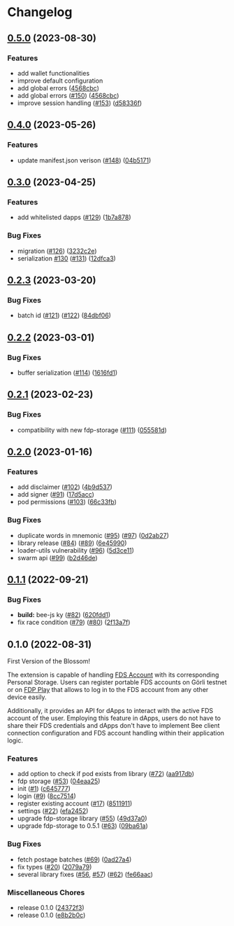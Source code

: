 # Changelog

## [0.5.0](https://github.com/fairDataSociety/blossom/compare/blossom-ext-v0.4.0...blossom-ext-v0.5.0) (2023-08-30)


### Features

* add wallet functionalities
* improve default configuration
* add global errors ([4568cbc](https://github.com/fairDataSociety/blossom/commit/4568cbcb20aa2b2c4aa72038640fdfc82fe230ed))
* add global errors ([#150](https://github.com/fairDataSociety/blossom/issues/150)) ([4568cbc](https://github.com/fairDataSociety/blossom/commit/4568cbcb20aa2b2c4aa72038640fdfc82fe230ed))
* improve session handling ([#153](https://github.com/fairDataSociety/blossom/issues/153)) ([d58336f](https://github.com/fairDataSociety/blossom/commit/d58336f0e7e2e82c2531b33def03f5d51a1e6272))

## [0.4.0](https://github.com/fairDataSociety/blossom/compare/blossom-ext-v0.3.1...blossom-ext-v0.4.0) (2023-05-26)


### Features

* update manifest.json verison ([#148](https://github.com/fairDataSociety/blossom/issues/148)) ([04b5171](https://github.com/fairDataSociety/blossom/commit/04b5171db9fce5178ae6155e0438c24cf060f3b6))

## [0.3.0](https://github.com/fairDataSociety/blossom/compare/blossom-ext-v0.2.3...blossom-ext-v0.3.0) (2023-04-25)


### Features

* add whitelisted dapps ([#129](https://github.com/fairDataSociety/blossom/issues/129)) ([1b7a878](https://github.com/fairDataSociety/blossom/commit/1b7a8785f9042035ea1204074a05c23eb0c4afc9))


### Bug Fixes

* migration ([#126](https://github.com/fairDataSociety/blossom/issues/126)) ([3232c2e](https://github.com/fairDataSociety/blossom/commit/3232c2edd62b3c6f8063a3fcc34459d9de050e6c))
* serialization [#130](https://github.com/fairDataSociety/blossom/issues/130) ([#131](https://github.com/fairDataSociety/blossom/issues/131)) ([12dfca3](https://github.com/fairDataSociety/blossom/commit/12dfca3b8176f3ba3bacfe28a4bd61fb22715550))

## [0.2.3](https://github.com/fairDataSociety/blossom/compare/blossom-ext-v0.2.2...blossom-ext-v0.2.3) (2023-03-20)


### Bug Fixes

* batch id ([#121](https://github.com/fairDataSociety/blossom/issues/121)) ([#122](https://github.com/fairDataSociety/blossom/issues/122)) ([84dbf06](https://github.com/fairDataSociety/blossom/commit/84dbf06a3b07e9cce09b1af010f9094c65589808))

## [0.2.2](https://github.com/fairDataSociety/blossom/compare/blossom-ext-v0.2.1...blossom-ext-v0.2.2) (2023-03-01)


### Bug Fixes

* buffer serialization ([#114](https://github.com/fairDataSociety/blossom/issues/114)) ([1616fd1](https://github.com/fairDataSociety/blossom/commit/1616fd1a06ed8fdb2bd44f4eabd8d8357fe437d7))

## [0.2.1](https://github.com/fairDataSociety/blossom/compare/blossom-ext-v0.2.0...blossom-ext-v0.2.1) (2023-02-23)


### Bug Fixes

* compatibility with new fdp-storage ([#111](https://github.com/fairDataSociety/blossom/issues/111)) ([055581d](https://github.com/fairDataSociety/blossom/commit/055581dff51ba8b5a15bc758b73faa23c6f3efa5))

## [0.2.0](https://github.com/fairDataSociety/blossom/compare/blossom-ext-v0.1.1...blossom-ext-v0.2.0) (2023-01-16)


### Features

* add disclaimer ([#102](https://github.com/fairDataSociety/blossom/issues/102)) ([4b9d537](https://github.com/fairDataSociety/blossom/commit/4b9d537e4d9d90091638c4494e0adcff92f4d12a))
* add signer ([#91](https://github.com/fairDataSociety/blossom/issues/91)) ([17d5acc](https://github.com/fairDataSociety/blossom/commit/17d5acc20755756a127258e3166948241ff80f2d))
* pod permissions ([#103](https://github.com/fairDataSociety/blossom/issues/103)) ([66c33fb](https://github.com/fairDataSociety/blossom/commit/66c33fbe872159e88a20a8b8c1bf5d0c089acd34))


### Bug Fixes

* duplicate words in mnemonic ([#95](https://github.com/fairDataSociety/blossom/issues/95)) ([#97](https://github.com/fairDataSociety/blossom/issues/97)) ([0d2ab27](https://github.com/fairDataSociety/blossom/commit/0d2ab273700a589eaba4526d538885f937a905c0))
* library release ([#84](https://github.com/fairDataSociety/blossom/issues/84)) ([#89](https://github.com/fairDataSociety/blossom/issues/89)) ([6e45990](https://github.com/fairDataSociety/blossom/commit/6e45990fd6b1aebaaca27e0ddc2ca8823cf133c2))
* loader-utils vulnerability ([#96](https://github.com/fairDataSociety/blossom/issues/96)) ([5d3ce11](https://github.com/fairDataSociety/blossom/commit/5d3ce11cec4652750a2437bfb74405333c092c49))
* swarm api ([#99](https://github.com/fairDataSociety/blossom/issues/99)) ([b2d46de](https://github.com/fairDataSociety/blossom/commit/b2d46dea9b1186d170661b9e926a59fc81f308fd))

## [0.1.1](https://github.com/fairDataSociety/blossom/compare/blossom-ext-v0.1.0...blossom-ext-v0.1.1) (2022-09-21)


### Bug Fixes

* **build:** bee-js ky ([#82](https://github.com/fairDataSociety/blossom/issues/82)) ([620fdd1](https://github.com/fairDataSociety/blossom/commit/620fdd1882ebeef282c94e61f2c9a811c7338573))
* fix race condition ([#79](https://github.com/fairDataSociety/blossom/issues/79)) ([#80](https://github.com/fairDataSociety/blossom/issues/80)) ([2f13a7f](https://github.com/fairDataSociety/blossom/commit/2f13a7fb42aa0353a3af339d61b9b67d96a1fb09))

## 0.1.0 (2022-08-31)


First Version of the Blossom!

The extension is capable of handling [FDS Account](https://github.com/fairDataSociety/FIPs/blob/master/text/0013-iaas.md) with its corresponding Personal Storage. 
Users can register portable FDS accounts on Görli testnet or on [FDP Play](https://github.com/fairDataSociety/fdp-play/) that allows to log in to the FDS account from any other device easily.

Additionally, it provides an API for dApps to interact with the active FDS account of the user.
Employing this feature in dApps, users do not have to share their FDS credentials and dApps don't have to implement Bee client connection configuration and FDS account handling within their application logic.

### Features

* add option to check if pod exists from library ([#72](https://github.com/fairDataSociety/blossom/issues/72)) ([aa917db](https://github.com/fairDataSociety/blossom/commit/aa917db701cbf6f4d7771d7cc7adbf014790a479))
* fdp storage ([#53](https://github.com/fairDataSociety/blossom/issues/53)) ([04eaa25](https://github.com/fairDataSociety/blossom/commit/04eaa250ed2823067001f8a923d3db74c10f426d))
* init ([#1](https://github.com/fairDataSociety/blossom/issues/1)) ([c645777](https://github.com/fairDataSociety/blossom/commit/c645777ec52a3003c9fe5fdf6ae76279fc74becb))
* login ([#9](https://github.com/fairDataSociety/blossom/issues/9)) ([8cc7514](https://github.com/fairDataSociety/blossom/commit/8cc75140e38bc341d2c6edaa7bf4203500d35e22))
* register existing account ([#17](https://github.com/fairDataSociety/blossom/issues/17)) ([8511911](https://github.com/fairDataSociety/blossom/commit/8511911ee5a1ea206bbbbb6da060dd9d86ae08ca))
* settings ([#22](https://github.com/fairDataSociety/blossom/issues/22)) ([efa2452](https://github.com/fairDataSociety/blossom/commit/efa245205f647375e8a08235eafc86d9b504b566))
* upgrade fdp-storage library ([#55](https://github.com/fairDataSociety/blossom/issues/55)) ([49d37a0](https://github.com/fairDataSociety/blossom/commit/49d37a0036eda15d2a9fc234a1b4c8d10ad99ba8))
* upgrade fdp-storage to 0.5.1 ([#63](https://github.com/fairDataSociety/blossom/issues/63)) ([09ba61a](https://github.com/fairDataSociety/blossom/commit/09ba61aee9681c27daa44871f3d5bc413e70e3fc))


### Bug Fixes

* fetch postage batches ([#69](https://github.com/fairDataSociety/blossom/issues/69)) ([0ad27a4](https://github.com/fairDataSociety/blossom/commit/0ad27a40a020b43d1a4b36049808381f00f3a48c))
* fix types ([#20](https://github.com/fairDataSociety/blossom/issues/20)) ([2079a79](https://github.com/fairDataSociety/blossom/commit/2079a7996f1f171e24d97aef95f625b8dffa402a))
* several library fixes ([#56](https://github.com/fairDataSociety/blossom/issues/56), [#57](https://github.com/fairDataSociety/blossom/issues/57)) ([#62](https://github.com/fairDataSociety/blossom/issues/62)) ([fe66aac](https://github.com/fairDataSociety/blossom/commit/fe66aac75528684017fd7e74a735af5011d07f91))


### Miscellaneous Chores

* release 0.1.0 ([24372f3](https://github.com/fairDataSociety/blossom/commit/24372f31cf9237902129ca9ed2e0588423e0cb9e))
* release 0.1.0 ([e8b2b0c](https://github.com/fairDataSociety/blossom/commit/e8b2b0cfa96becd2c1986ab872bfa46904fc58ff))
